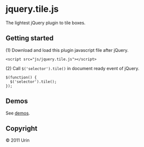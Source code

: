 jquery.tile.js
=================
The lightest jQuery plugin to tile boxes.

Getting started
------------------------
(1) Download and load this plugin javascript file after jQuery.  

    <script src="js/jquery.tile.js"></script>

(2) Call `$('selector').tile()` in document ready event of jQuery.  

    $(function() {
      $('selector').tile();
    });

Demos
------------------------
See [demos](file.urin.take-uma.net/jquery.tile.js-Demo.html).

Copyright
------------------------
&copy; 2011 Urin

